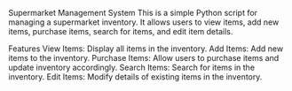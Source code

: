 Supermarket Management System
This is a simple Python script for managing a supermarket inventory. It allows users to view items, add new items, purchase items, search for items, and edit item details.

Features
View Items: Display all items in the inventory.
Add Items: Add new items to the inventory.
Purchase Items: Allow users to purchase items and update inventory accordingly.
Search Items: Search for items in the inventory.
Edit Items: Modify details of existing items in the inventory.
